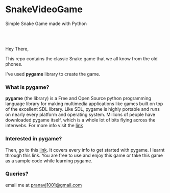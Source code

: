 # SnakeVideoGame
Simple Snake Game made with Python

<br><br>

Hey There,

This repo contains the classic Snake game that we all know from the old phones.

I've used **pygame** library to create the game.

### What is pygame?

**pygame** (the library) is a Free and Open Source python programming language library for making multimedia applications like games built on top of the excellent SDL library. Like SDL, pygame is highly portable and runs on nearly every platform and operating system. Millions of people have downloaded pygame itself, which is a whole lot of bits flying across the interwebs.
For more info visit the [link](https://www.pygame.org/wiki/about)

### Interested in pygame?

Then, go to this [link](https://www.pygame.org/docs/). It covers every info to get started with pygame. I learnt through this link. You are free to use and enjoy this game or take this game as a sample code while learning pygame.

### Queries?

email me at pranavj1001@gmail.com
